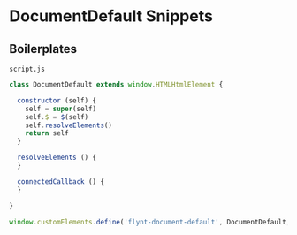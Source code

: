 # DocumentDefault Snippets

## Boilerplates

`script.js`

```javascript
class DocumentDefault extends window.HTMLHtmlElement {

  constructor (self) {
    self = super(self)
    self.$ = $(self)
    self.resolveElements()
    return self
  }

  resolveElements () {
  }

  connectedCallback () {
  }

}

window.customElements.define('flynt-document-default', DocumentDefault, {extends: 'html'})
```
